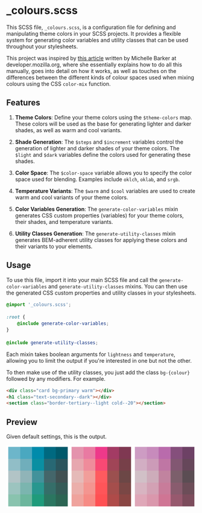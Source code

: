 # _colours.scss

This SCSS file, `_colours.scss`, is a configuration file for defining and manipulating theme colors in your SCSS projects. It provides a flexible system for generating color variables and utility classes that can be used throughout your stylesheets.

This project was inspired by [this article](https://developer.mozilla.org/en-US/blog/color-palettes-css-color-mix/) written by Michelle Barker at developer.mozilla.org, where she essentially explains how to do all this manually, goes into detail on how it works, as well as touches on the differences between the different kinds of colour spaces used when mixing colours using the CSS `color-mix` function.

## Features

1. **Theme Colors**: Define your theme colors using the `$theme-colors` map. These colors will be used as the base for generating lighter and darker shades, as well as warm and cool variants.

2. **Shade Generation**: The `$steps` and `$increment` variables control the generation of lighter and darker shades of your theme colors. The `$light` and `$dark` variables define the colors used for generating these shades.

3. **Color Space**: The `$color-space` variable allows you to specify the color space used for blending. Examples include `oklch`, `oklab`, and `srgb`.

4. **Temperature Variants**: The `$warm` and `$cool` variables are used to create warm and cool variants of your theme colors.

5. **Color Variables Generation**: The `generate-color-variables` mixin generates CSS custom properties (variables) for your theme colors, their shades, and temperature variants.

6. **Utility Classes Generation**: The `generate-utility-classes` mixin generates BEM-adherent utility classes for applying these colors and their variants to your elements.

## Usage

To use this file, import it into your main SCSS file and call the `generate-color-variables` and `generate-utility-classes` mixins. You can then use the generated CSS custom properties and utility classes in your stylesheets.

```scss
@import '_colours.scss';

:root {
    @include generate-color-variables;
}

@include generate-utility-classes;
```

Each mixin takes boolean arguments for `lightness` and `temperature`, allowing you to limit the output if you're interested in one but not the other. 

To then make use of the utility classes, you just add the class `bg-{colour}` followed by any modifiers. For example.

```html
<div class="card bg-primary warm"></div>
<h1 class="text-secondary--dark"></div>
<section class="border-tertiary--light cold--20"></section>
```

## Preview
Given default settings, this is the output.

![Preview screenshot](/img/default-preview.png?raw=true)